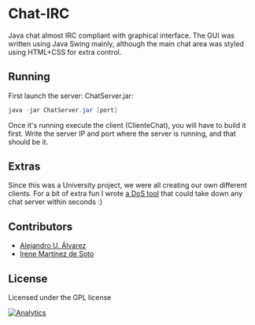 # Chat-IRC

Java chat almost IRC compliant with graphical interface. The GUI was written using Java Swing mainly, although the main chat area was styled using HTML+CSS for extra control.


## Running
First launch the server: ChatServer.jar:

```java
java -jar ChatServer.jar [port]
```

Once it's running execute the client (ClienteChat), you will have to build it first. Write the server IP and port where the server is running, and that should be it.

## Extras
Since this was a University project, we were all creating our own different clients. For a bit of extra fun I wrote [a DoS tool](https://github.com/aurbano/Chatter) that could take down any chat server within seconds :)

## Contributors

* [Alejandro U. Álvarez](http://urbanoalvarez.es)
* [Irene Martínez de Soto](https://github.com/irenemds)

## License
Licensed under the GPL license

[![Analytics](https://ga-beacon.appspot.com/UA-3181088-16/irc-gui-java/readme)](https://github.com/aurbano)
